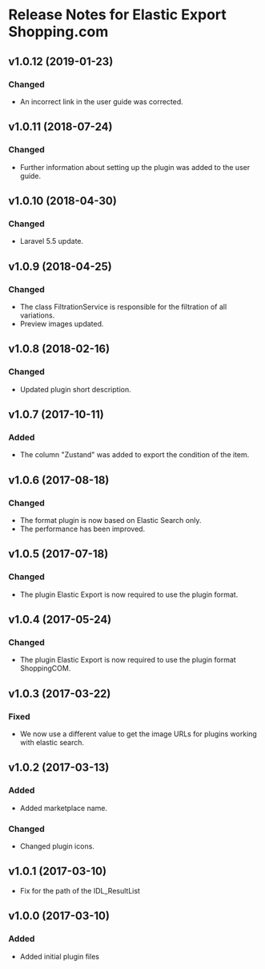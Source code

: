 # Release Notes for Elastic Export Shopping.com

## v1.0.12 (2019-01-23)

### Changed
- An incorrect link in the user guide was corrected.

## v1.0.11 (2018-07-24)

### Changed
- Further information about setting up the plugin was added to the user guide.

## v1.0.10 (2018-04-30)

### Changed
- Laravel 5.5 update.

## v1.0.9 (2018-04-25)

### Changed
- The class FiltrationService is responsible for the filtration of all variations.
- Preview images updated.

## v1.0.8 (2018-02-16)

### Changed
- Updated plugin short description.

## v1.0.7 (2017-10-11)

### Added
- The column "Zustand" was added to export the condition of the item.

## v1.0.6 (2017-08-18)

### Changed 
- The format plugin is now based on Elastic Search only.
- The performance has been improved.

## v1.0.5 (2017-07-18)  

### Changed 
- The plugin Elastic Export is now required to use the plugin format.

## v1.0.4 (2017-05-24)

### Changed
- The plugin Elastic Export is now required to use the plugin format ShoppingCOM.

## v1.0.3 (2017-03-22)

### Fixed
- We now use a different value to get the image URLs for plugins working with elastic search.

## v1.0.2 (2017-03-13)

### Added
- Added marketplace name.

### Changed
- Changed plugin icons.

## v1.0.1 (2017-03-10)
- Fix for the path of the IDL_ResultList

## v1.0.0 (2017-03-10)
 
### Added
- Added initial plugin files
